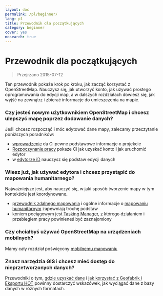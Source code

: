 ```yaml
---
layout: doc
permalink: /pl/beginner/
lang: pl
title: Przewodnik dla początkujących
category: beginner
cover: yes
nosearch: true
---
```


Przewodnik dla początkujących
================

> Przejrzano 2015-07-12  

Ten przewodnik pokaże krok po kroku, jak zacząć korzystać z OpenStreetMap. Nauczysz się, jak utworzyć konto, jak używać prostego oprogramowania do edycji map, a w dalszych rozdziałach dowiesz się, jak wyjść na zewnątrz i zbierać informacje do umieszczenia na mapie. 

### Czy jesteś nowym użytkownikiem OpenStreetMap i chcesz ulepszyć mapę poprzez dodawanie danych?

Jeśli chcesz rozpocząć i móc edytować dane mapy, zalecamy przeczytanie poniższych poradników:
- [wprowadzenie](/pl/beginner/introduction/) da Ci pewne podstawowe informacje o projekcie
- [Rozpoczynanie pracy](/pl/beginner/start-osm/) pokaże Ci jak uzyskać konto i jak uruchomić edytor
- w [edytorze iD](/pl/beginner/id-editor/) nauczysz się podstaw edycji danych


### Wiesz już, jak używać edytora i chcesz przystąpić do mapowania humanitarnego?

Najważniejsze jest, aby nauczyć się, w jaki sposób tworzenie mapy w tym kontekście jest koordynowane.
- [przewodnik zdalnego mapowania](/pl/coordination/HOT-Remote-Response-Guide/) i ogólne informacje o [mapowaniu humanitarnym](/pl/coordination/humanitarian/) zapewniają trochę podstaw
- koniem pociągowym jest [Tasking Manager](/pl/coordination/tasking-manager3/), z którego działaniem i przebiegiem pracy powinieneś być zaznajomiony

### Czy chciałbyś używać OpenStreetMap na urządzeniach mobilnych?

Mamy cały rozdział poświęcony [mobilnemu mapowaniu](/pl/mobile-mapping/)


### Znasz narzędzia GIS i chcesz mieć dostęp do nieprzetworzonych danych?

Przewodniki o tym, [gdzie uzyskać dane](/pl/osm-data/getting-data/) i [jak korzystać z Geofabrik i Eksportu HOT](/pl/osm-data/geofabrik-and-hot-export/) powinny dostarczyć wskazówek, jak wyciągać dane z bazy danych w różnych formatach.